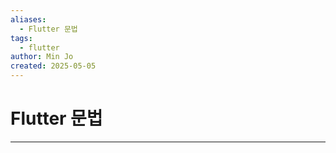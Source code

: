 ```yaml
---
aliases:
  - Flutter 문법
tags:
  - flutter
author: Min Jo
created: 2025-05-05
---
```

# Flutter 문법 
---

